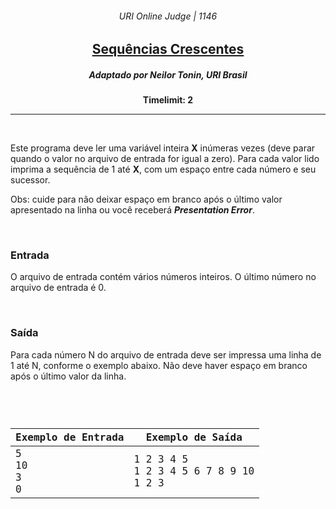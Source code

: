 <h6 align="center">URI Online Judge | 1146</h6>
<h2 align="center">
  <a href="https://www.urionlinejudge.com.br/judge/pt/problems/view/1146">
    Sequências Crescentes
  </a>
</h2>
<h5 align="center">Adaptado por Neilor Tonin, URI  Brasil</h5>
<p align="center"><b>Timelimit: 2</b></p>
<hr>
<br>
<p>
  Este programa deve ler uma variável inteira <b>X</b> inúmeras vezes (deve parar quando o valor no arquivo de entrada for igual a zero). Para cada valor lido imprima a sequência de 1 até <b>X</b>, com um espaço entre cada número e seu sucessor.
</p>
<p>
  Obs: cuide para não deixar espaço em branco após o último valor apresentado na linha ou você receberá <b><i>Presentation Error</i></b>.
</p>
<br>
<h3>Entrada</h3>
<p>
  O arquivo de entrada contém vários números inteiros. O último número no arquivo de entrada é 0.
</p>
<br>
<h3>Saída</h3>
<p>
  Para cada número N do arquivo de entrada deve ser impressa uma linha de 1 até N, conforme o exemplo abaixo. Não deve haver espaço em branco após o último valor da linha.
</p>
<br>
<code>
  <table width="100%">
    <thead>
      <th>Exemplo de Entrada</th>
      <th>Exemplo de Saída</th>
    </thead>
    <tbody>
      <tr>
        <td>5<br>10<br>3<br>0</td>
        <td>
          1 2 3 4 5<br>
          1 2 3 4 5 6 7 8 9 10<br>
          1 2 3<br>
        </td>
      </tr>
    </tbody>
  </table>
</code>